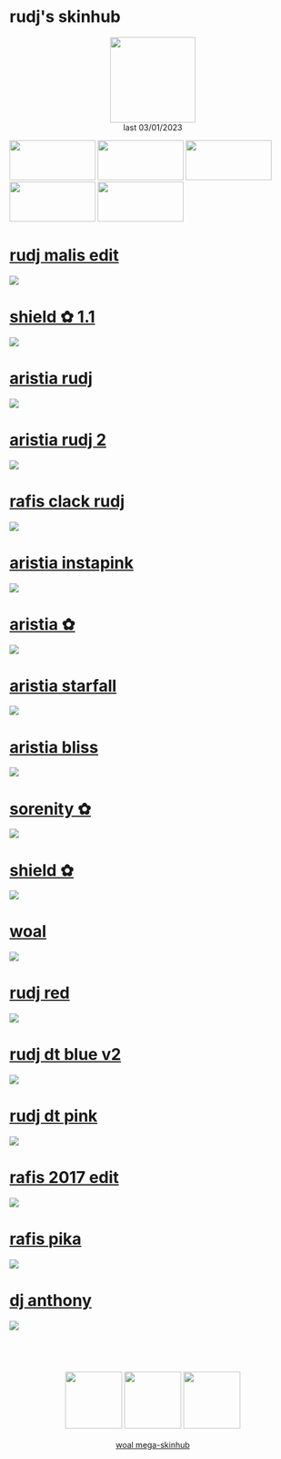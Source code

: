 # rudj's skinhub
<p align="center">
<a href="https://osu.ppy.sh/users/11592896">
  <img src="https://a.ppy.sh/11592896"  
       width="150"
       height="150"></a>
<br>
last 03/01/2023
</p>

<a href="https://github.com/rudjx3/skins/blob/main/README.md">
<img src="https://i.imgur.com/Pr3zA1H.png"
       width="151" 
       height="70"/></a>

<a href="https://www.youtube.com/watch?v=kbbgypvGPgM">
<img src="https://i.imgur.com/uDyKiLi.png"
       width="151" 
       height="70"/></a>

<a href="https://i.imgur.com/o0kMf8Y.png">
<img src="https://i.imgur.com/o0kMf8Y.png"
       width="151" 
       height="70"/></a>

<a href="https://github.com/rudjx3/skins/blob/main/aeshub.md">
<img src="https://i.imgur.com/WPSNbSx.png"
       width="151" 
       height="70"/></a>

<a href="https://github.com/rudjx3/skins/blob/main/aeshub.md">
<img src="https://i.imgur.com/nnkLwEo.png" 
       width="151" 
       height="70"/></a>

# [rudj malis edit](https://github.com/rudjx3/skins/raw/main/rudj/rudj%20malis%20edit.osk)
[![](https://osu.ppy.sh/ss/18350711/d19a)](https://github.com/rudjx3/skins/raw/main/rudj/rudj%20malis%20edit.osk)

# [shield ✿ 1.1](https://github.com/rudjx3/skins/raw/main/rudj/shield%20%E2%9C%BF%201.1.osk)
[![](https://osu.ppy.sh/ss/18205149/2804)](https://github.com/rudjx3/skins/raw/main/rudj/shield%20%E2%9C%BF%201.1.osk)

# [aristia rudj](https://github.com/rudjx3/skins/raw/main/rudj/aristia%20rudj.osk)
[![](https://osu.ppy.sh/ss/18100588/d2cd)](https://github.com/rudjx3/skins/raw/main/rudj/aristia%20rudj.osk)

# [aristia rudj 2](https://github.com/rudjx3/skins/raw/main/rudj/aristia%20rudj%202.osk)
[![](https://osu.ppy.sh/ss/18205122/d7bb)](https://github.com/rudjx3/skins/raw/main/rudj/aristia%20rudj%202.osk)

# [rafis clack rudj](https://github.com/rudjx3/skins/raw/main/rudj/rafis%20clack%20rudj.osk)
[![](https://osu.ppy.sh/ss/18336094/00a3)](https://github.com/rudjx3/skins/raw/main/rudj/rafis%20clack%20rudj.osk)

# [aristia instapink](https://github.com/rudjx3/skins/raw/main/rudj/aristia%20instapink.osk)
[![](https://osu.ppy.sh/ss/17981062/fc28)](https://github.com/rudjx3/skins/raw/main/rudj/aristia%20instapink.osk)

# [aristia ✿](https://github.com/rudjx3/skins/raw/main/rudj/aristia%20%E2%9C%BF.osk)
[![](https://cdn.discordapp.com/attachments/830112595854884925/979755482862456882/screenshot361.jpg)](https://github.com/rudjx3/skins/raw/main/rudj/aristia%20%E2%9C%BF.osk)

# [aristia starfall](https://github.com/rudjx3/skins/raw/main/rudj/aristia%20starfall.osk)
[![](https://osu.ppy.sh/ss/18127462/f670)](https://github.com/rudjx3/skins/raw/main/rudj/aristia%20starfall.osk)

# [aristia bliss](https://github.com/rudjx3/skins/raw/main/rudj/aristia%20bliss.osk)
[![](https://osu.ppy.sh/ss/18205120/6b98)](https://github.com/rudjx3/skins/raw/main/rudj/aristia%20bliss.osk)

# [sorenity ✿](https://github.com/rudjx3/skins/raw/main/rudj/sorenity%20%E2%9C%BF.osk)
[![](https://i.imgur.com/fkmo1k2.png)](https://github.com/rudjx3/skins/raw/main/rudj/sorenity%20%E2%9C%BF.osk)

# [shield ✿](https://github.com/rudjx3/skins/raw/main/rudj/shield%20%E2%9C%BF.osk)
[![](https://i.imgur.com/RB0snK1.png)](https://github.com/rudjx3/skins/raw/main/rudj/shield%20%E2%9C%BF.osk)

# [woal](https://github.com/rudjx3/skins/raw/main/rudj/woal.osk)
[![](https://i.imgur.com/f0RCrcz.png)](https://github.com/rudjx3/skins/raw/main/rudj/woal.osk)

# [rudj red](https://github.com/rudjx3/skins/raw/main/rudj/rudj%20red.osk)
[![](https://osu.ppy.sh/ss/18205147/a14c)](https://github.com/rudjx3/skins/raw/main/rudj/rudj%20red.osk)

# [rudj dt blue v2](https://github.com/rudjx3/skins/raw/main/rudj/-%20rudj%20dt%20blue%20v2.osk)
[![](https://osu.ppy.sh/ss/17928170/990f)](https://github.com/rudjx3/skins/raw/main/rudj/-%20rudj%20dt%20blue%20v2.osk)

# [rudj dt pink](https://github.com/rudjx3/skins/raw/main/rudj/-%20rudj%20dt%20pink.osk)
[![](https://osu.ppy.sh/ss/17928162/0e12)](https://github.com/rudjx3/skins/raw/main/rudj/-%20rudj%20dt%20pink.osk)

# [rafis 2017 edit](https://github.com/rudjx3/skins/raw/main/rudj/rafis%202017%20edit.osk)
[![](https://osu.ppy.sh/ss/18205132/4047)](https://github.com/rudjx3/skins/raw/main/rudj/rafis%202017%20edit.osk)

# [rafis pika](https://github.com/rudjx3/skins/raw/main/rudj/rafis%20pika.osk)
[![](https://osu.ppy.sh/ss/18205134/ccd8)](https://github.com/rudjx3/skins/raw/main/rudj/rafis%20pika.osk)

# [dj anthony](https://github.com/rudjx3/skins/raw/main/rudj/dj%20anthony.osk)
[![](https://osu.ppy.sh/ss/18205128/7f1c)](https://github.com/rudjx3/skins/raw/main/rudj/dj%20anthony.osk)

#
<p align="center">
  <br></br>
  <a href="https://www.twitch.tv/rudj_">
  <img src="https://i.imgur.com/HM030lk.png" 
       width="100" 
       height="100"></a>
  <a href="https://www.youtube.com/channel/UCUFXZiWmZ9in66cgLsXi-xw">
  <img src="https://i.imgur.com/YWbDUUy.png"  
       width="100" 
       height="100"></a>
  <a href="https://twitter.com/rudj_">
  <img src="https://i.imgur.com/PUQ5uWf.png" 
       width="100" 
       height="100"></a>
  <br></br>
  <a href="README.md">woal mega-skinhub</a>
 </p>
